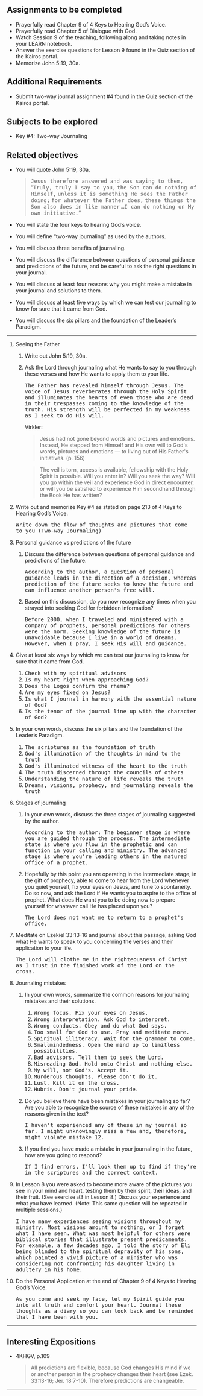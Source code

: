 ---
---

## Assignments to be completed

- Prayerfully read Chapter 9 of 4 Keys to Hearing God’s Voice.
- Prayerfully read Chapter 5 of Dialogue with God.
- Watch Session 9 of the teaching, following along and taking notes in your LEARN notebook.
- Answer the exercise questions for Lesson 9 found in the Quiz section of the Kairos portal.
- Memorize John 5:19, 30a.

## Additional Requirements

- Submit two-way journal assignment #4 found in the Quiz section of the Kairos portal.

## Subjects to be explored

- Key #4: Two-way Journaling

## Related objectives

- You will quote John 5:19, 30a.
  > <samp>Jesus therefore answered and was saying to them,</samp>
  “<samp>Truly, truly I say to you,</samp>
  <samp>the Son can do nothing of Himself,</samp>
  <samp>unless it is something He sees the Father doing;</samp>
  <samp>for whatever the Father does,</samp>
  <samp>these things the Son also does in like manner</samp>
  <samp>…I can do nothing on My own initiative.</samp>”

- You will state the four keys to hearing God’s voice.
- You will define “two-way journaling” as used by the authors.
- You will discuss three benefits of journaling.
- You will discuss the difference between questions of personal guidance and predictions of the future, and be careful to ask the right questions in your journal.
- You will discuss at least four reasons why you might make a mistake in your journal and solutions to them.
- You will discuss at least five ways by which we can test our journaling to know for sure that it came from God.
- You will discuss the six pillars and the foundation of the Leader’s Paradigm.

<hr class='section' />

1. Seeing the Father

   1. Write out John 5:19, 30a.

   2. Ask the Lord through journaling what He wants to say to you through these verses and how He wants to apply them to your life.

      <samp>The Father has revealed himself through Jesus. The voice of Jesus reverberates through the Holy Spirit and illuminates the hearts of even those who are dead in their trespasses coming to the knowledge of the truth. His strength will be perfected in my weakness as I seek to do His will.</samp>

      Virkler:

      > Jesus had not gone beyond words and pictures and emotions. Instead, He stepped from Himself and His own will to God's words, pictures and emotions &mdash; to living out of His Father's initiatives. (p. 156)

      > The veil is torn, access is available, fellowship with the Holy Spirit is possible. Will you enter in? Will you seek the way? Will you go within the veil and experience God in direct encounter, or will you be satisfied to experience Him secondhand through the Book He has written?

2. Write out and memorize Key #4 as stated on page 213 of 4 Keys to Hearing God’s Voice.

   <samp>Write down the flow of thoughts and pictures that come to you (Two-way Journaling)</samp>

3. Personal guidance vs predictions of the future

   1. Discuss the difference between questions of personal guidance and predictions of the future.

      <samp>According to the author, a question of personal guidance leads in the direction of a decision, whereas prediction of the future seeks to know the future and can influence another person's free will.</samp>

   2. Based on this discussion, do you now recognize any times when you strayed into seeking God for forbidden information?

      <samp>Before 2000, when I traveled and ministered with a company of prophets, personal predictions for others were the norm. Seeking knowledge of the future is unavoidable because I live in a world of dreams. However, when I pray, I seek His will and guidance.</samp>

4. Give at least six ways by which we can test our journaling to know for sure that it came from God.

   1. <samp>Check with my spiritual advisors</samp>
   2. <samp>Is my heart right when approaching God?</samp>
   3. <samp>Does the Logos confirm the rhema?</samp>
   4. <samp>Are my eyes fixed on Jesus?</samp>
   5. <samp>Is what I journal in harmony with the essential nature of God?</samp>
   6. <samp>Is the tenor of the journal line up with the character of God?</samp>

5. In your own words, discuss the six pillars and the foundation of the Leader’s Paradigm.

   1. <samp>The scriptures as the foundation of truth</samp>
   2. <samp>God's illumination of the thoughts in mind to the truth</samp>
   3. <samp>God's illuminated witness of the heart to the truth</samp>
   4. <samp>The truth discerned through the councils of others</samp>
   5. <samp>Understanding the nature of life reveals the truth</samp>
   6. <samp>Dreams, visions, prophecy, and journaling reveals the truth</samp>

6. Stages of journaling
   1. In your own words, discuss the three stages of journaling suggested by the author.

      <samp>According to the author: The beginner stage is where you are guided through the process. The intermediate state is where you flow in the prophetic and can function in your calling and ministry. The advanced stage is where you're leading others in the matured office of a prophet.</samp>

   2. Hopefully by this point you are operating in the intermediate stage, in the gift of prophecy, able to come to hear from the Lord whenever you quiet yourself, fix your eyes on Jesus, and tune to spontaneity. Do so now, and ask the Lord if He wants you to aspire to the office of prophet. What does He want you to be doing now to prepare yourself for whatever call He has placed upon you?

      <samp>The Lord does not want me to return to a prophet's office.</samp>

7. Meditate on Ezekiel 33:13-16 and journal about this passage, asking God what He wants to speak to you concerning the verses and their application to your life.

   <samp>The Lord will clothe me in the righteousness of Christ as I trust in the finished work of the Lord on the cross.</samp>

8. Journaling mistakes

   1. In your own words, summarize the common reasons for journaling mistakes and their solutions.

      1. <samp>Wrong focus. Fix your eyes on Jesus.</samp>
      2. <samp>Wrong interpretation. Ask God to interpret.</samp>
      3. <samp>Wrong conducts. Obey and do what God says.</samp>
      4. <samp>Too small for God to use. Pray and meditate more.</samp>
      5. <samp>Spiritual illiteracy. Wait for the grammar to come.</samp>
      6. <samp>Smallmindedness. Open the mind up to limitless possibilities.</samp>
      7. <samp>Bad advisors. Tell them to seek the Lord.</samp>
      8. <samp>Misreading God. Hold onto Christ and nothing else.</samp>
      9. <samp>My will, not God's. Accept it.</samp>
      10. <samp>Murderous thoughts. Please don't do it.</samp>
      11. <samp>Lust. Kill it on the cross.</samp>
      12. <samp>Hubris. Don't journal your pride.</samp>

   2. Do you believe there have been mistakes in your journaling so far? Are you able to recognize the source of these mistakes in any of the reasons given in the text?

      <samp>I haven't experienced any of these in my journal so far. I might unknowingly miss a few and, therefore, might violate mistake 12.</samp>

   3. If you find you have made a mistake in your journaling in the future, how are you going to respond?

      <samp>If I find errors, I'll look them up to find if they're in the scriptures and the correct context.</samp>

9. In Lesson 8 you were asked to become more aware of the pictures you see in your mind and heart, testing them by their spirit, their ideas, and their fruit. (See exercise #3 in Lesson 8.) Discuss your experience and what you have learned. (Note: This same question will be repeated in multiple sessions.)

   <samp>I have many experiences seeing visions throughout my ministry. Most visions amount to nothing, or I forget what I have seen. What was most helpful for others were biblical stories that illustrate present predicaments. For example, a few decades ago, I told the story of Eli being blinded to the spiritual depravity of his sons, which painted a vivid picture of a minister who was considering not confronting his daughter living in adultery in his home.</samp>

10. Do the Personal Application at the end of Chapter 9 of 4 Keys to Hearing God’s Voice.

    <samp>As you come and seek my face, let my Spirit guide you into all truth and comfort your heart. Journal these thoughts as a diary so you can look back and be reminded that I have been with you.</samp>
<hr class='section' />

## Interesting Expositions

- 4KHGV, p.109

  > All predictions are flexible, because God changes His mind if we or another person in the prophecy changes their heart (see Ezek. 33:13-16; Jer. 18:7-10). Therefore predictions are changeable.

<hr class='logo' />